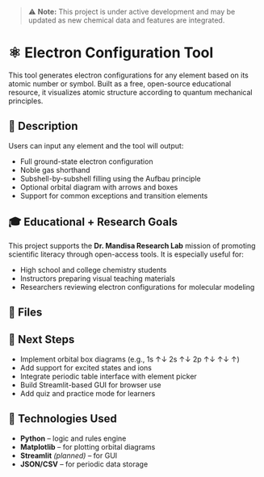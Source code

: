 > ⚠️ **Note:** This project is under active development and may be updated as new chemical data and features are integrated.

# ⚛️ Electron Configuration Tool

This tool generates electron configurations for any element based on its atomic number or symbol. Built as a free, open-source educational resource, it visualizes atomic structure according to quantum mechanical principles.


## 🧬 Description

Users can input any element and the tool will output:
- Full ground-state electron configuration
- Noble gas shorthand
- Subshell-by-subshell filling using the Aufbau principle
- Optional orbital diagram with arrows and boxes
- Support for common exceptions and transition elements


## 🎓 Educational + Research Goals

This project supports the **Dr. Mandisa Research Lab** mission of promoting scientific literacy through open-access tools. It is especially useful for:
- High school and college chemistry students  
- Instructors preparing visual teaching materials  
- Researchers reviewing electron configurations for molecular modeling



## 📁 Files




## 🧠 Next Steps

- Implement orbital box diagrams (e.g., 1s ↑↓ 2s ↑↓ 2p ↑↓ ↑↓ ↑)  
- Add support for excited states and ions  
- Integrate periodic table interface with element picker  
- Build Streamlit-based GUI for browser use  
- Add quiz and practice mode for learners


## 🧰 Technologies Used

- **Python** – logic and rules engine  
- **Matplotlib** – for plotting orbital diagrams  
- **Streamlit** *(planned)* – for GUI  
- **JSON/CSV** – for periodic data storage  
